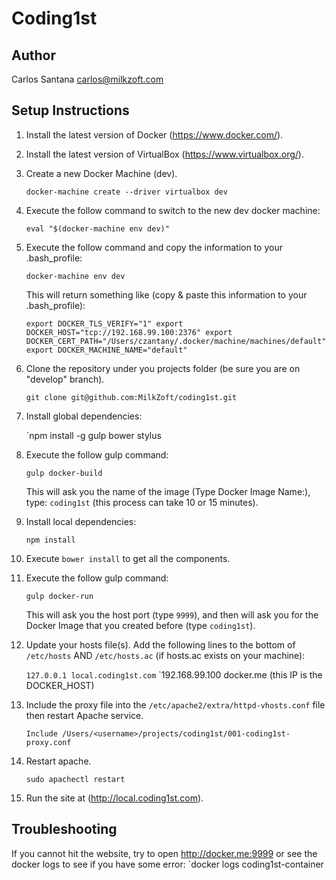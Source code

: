 # Coding1st

## Author

Carlos Santana <carlos@milkzoft.com>

## Setup Instructions

1. Install the latest version of Docker (<https://www.docker.com/>).

2. Install the latest version of VirtualBox (<https://www.virtualbox.org/>).

3. Create a new Docker Machine (dev).

    `docker-machine create --driver virtualbox dev`
  
4. Execute the follow command to switch to the new dev docker machine:

    `eval "$(docker-machine env dev)"`

5. Execute the follow command and copy the information to your .bash_profile:

    `docker-machine env dev`

    This will return something like (copy & paste this information to your .bash_profile):

    `export DOCKER_TLS_VERIFY="1"
     export DOCKER_HOST="tcp://192.168.99.100:2376"
     export DOCKER_CERT_PATH="/Users/czantany/.docker/machine/machines/default"
     export DOCKER_MACHINE_NAME="default"`

6. Clone the repository under you projects folder (be sure you are on "develop" branch).

    `git clone git@github.com:MilkZoft/coding1st.git`

7. Install global dependencies:

    `npm install -g gulp bower stylus

8. Execute the follow gulp command:

    `gulp docker-build`

    This will ask you the name of the image (Type Docker Image Name:), type: `coding1st` (this process can take 10 or 15 minutes).

9. Install local dependencies:
  
    `npm install`

10. Execute `bower install` to get all the components.

11. Execute the follow gulp command:

    `gulp docker-run`

    This will ask you the host port (type `9999`), and then will ask you for the Docker Image that you created before (type `coding1st`).

12. Update your hosts file(s). Add the following lines to the bottom of `/etc/hosts` AND `/etc/hosts.ac` (if hosts.ac exists on your machine):

    `127.0.0.1 local.coding1st.com`
    `192.168.99.100 docker.me (this IP is the DOCKER_HOST)

13. Include the proxy file into the `/etc/apache2/extra/httpd-vhosts.conf` file then restart Apache service.

    `Include /Users/<username>/projects/coding1st/001-coding1st-proxy.conf`

14. Restart apache.

    `sudo apachectl restart`

15. Run the site at (<http://local.coding1st.com>).

## Troubleshooting

If you cannot hit the website, try to open http://docker.me:9999 or see the docker logs to see if you have some error: `docker logs coding1st-container

